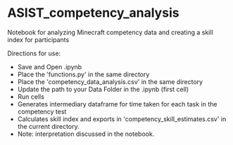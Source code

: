 # ASIST_competency_analysis
Notebook for analyzing Minecraft competency data and creating a skill index for participants

Directions for use:
- Save and Open .ipynb  
- Place the 'functions.py' in the same directory
- Place the 'competency_data_analysis.csv' in the same directory
- Update the path to your Data Folder in the .ipynb (first cell)
- Run cells
- Generates intermediary dataframe for time taken for each task in the competency test
- Calculates skill index and exports in 'competency_skill_estimates.csv' in the current directory.
- Note: interpretation discussed in the notebook. 